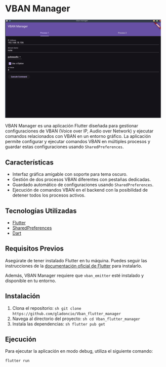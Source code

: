 # VBAN Manager

![VBAN Manager](images/captura_primer_commit.png)

VBAN Manager es una aplicación Flutter diseñada para gestionar configuraciones de VBAN (Voice over IP, Audio over Network) y ejecutar comandos relacionados con VBAN en un entorno gráfico. La aplicación permite configurar y ejecutar comandos VBAN en múltiples procesos y guardar estas configuraciones usando `SharedPreferences`.

## Características

- Interfaz gráfica amigable con soporte para tema oscuro.
- Gestión de dos procesos VBAN diferentes con pestañas dedicadas.
- Guardado automático de configuraciones usando `SharedPreferences`.
- Ejecución de comandos VBAN en el backend con la posibilidad de detener todos los procesos activos.

## Tecnologías Utilizadas

- [Flutter](https://flutter.dev/)
- [SharedPreferences](https://pub.dev/packages/shared_preferences)
- [Dart](https://dart.dev/)

## Requisitos Previos

Asegúrate de tener instalado Flutter en tu máquina. Puedes seguir las instrucciones de la [documentación oficial de Flutter](https://flutter.dev/docs/get-started/install) para instalarlo.

Además, VBAN Manager requiere que `vban_emitter` esté instalado y disponible en tu entorno.

## Instalación

1. Clona el repositorio:
          ```sh
          git clone https://github.com/gladoncio/Vban_flutter_manager
          ```
2. Navega al directorio del proyecto:
          ```sh
          cd Vban_flutter_manager
          ```
3. Instala las dependencias:
          ```sh
          flutter pub get
          ```

## Ejecución

Para ejecutar la aplicación en modo debug, utiliza el siguiente comando:
```sh
flutter run
```